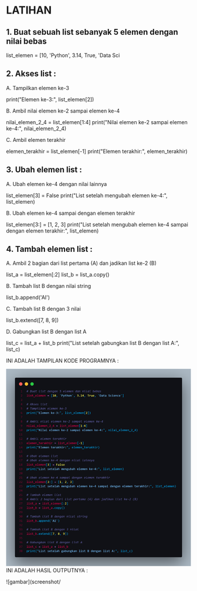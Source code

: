 <H1>LATIHAN</H1>
<H2>1. Buat sebuah list sebanyak 5 elemen dengan nilai bebas</H2>
<p>list_elemen = [10, 'Python', 3.14, True, 'Data Sci</p>
<H2>2. Akses list :</H2>
A. Tampilkan elemen ke-3
<p>print("Elemen ke-3:", list_elemen[2])</p>
B. Ambil nilai elemen ke-2 sampai elemen ke-4
<p>nilai_elemen_2_4 = list_elemen[1:4]
print("Nilai elemen ke-2 sampai elemen ke-4:", nilai_elemen_2_4)</p>
C. Ambil elemen terakhir
<p>elemen_terakhir = list_elemen[-1]
print("Elemen terakhir:", elemen_terakhir)</p>
<H2>3. Ubah elemen list :</H2>
A. Ubah elemen ke-4 dengan nilai lainnya
<p>list_elemen[3] = False
print("List setelah mengubah elemen ke-4:", list_elemen)</p>
B. Ubah elemen ke-4 sampai dengan elemen terakhir
<p>list_elemen[3:] = [1, 2, 3]
print("List setelah mengubah elemen ke-4 sampai dengan elemen terakhir:", list_elemen)</p>
<H2>4. Tambah elemen list :</H2>
A. Ambil 2 bagian dari list pertama (A) dan jadikan list ke-2 (B)
<P>list_a = list_elemen[:2]
list_b = list_a.copy()</P>
B. Tambah list B dengan nilai string
<p>list_b.append('AI')</p>
C. Tambah list B dengan 3 nilai
<p>list_b.extend([7, 8, 9])</p>
D. Gabungkan list B dengan list A
<p>list_c = list_a + list_b
print("List setelah gabungkan list B dengan list A:", list_c)</p>
INI ADALAH TAMPILAN KODE PROGRAMNYA :

![gambar](screenshot/ss2.png)
INI ADALAH HASIL OUTPUTNYA :

![gambar](screenshot/
